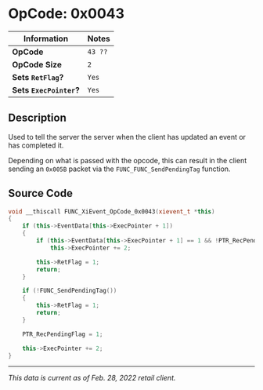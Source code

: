 # OpCode: 0x0043

| Information               | Notes |
|---                        |---    |
| **OpCode**                | `43 ??` |
| **OpCode Size**           | `2`   |
| **Sets `RetFlag`?**       | `Yes` |
| **Sets `ExecPointer`?**   | `Yes` |

## Description

Used to tell the server the server when the client has updated an event or has completed it.

Depending on what is passed with the opcode, this can result in the client sending an `0x005B` packet via the `FUNC_FUNC_SendPendingTag` function.

## Source Code

```cpp
void __thiscall FUNC_XiEvent_OpCode_0x0043(xievent_t *this)
{
    if (this->EventData[this->ExecPointer + 1])
    {
        if (this->EventData[this->ExecPointer + 1] == 1 && !PTR_RecPendingFlag)
            this->ExecPointer += 2;

        this->RetFlag = 1;
        return;
    }

    if (!FUNC_SendPendingTag())
    {
        this->RetFlag = 1;
        return;
    }

    PTR_RecPendingFlag = 1;

    this->ExecPointer += 2;
}
```

---

_This data is current as of Feb. 28, 2022 retail client._